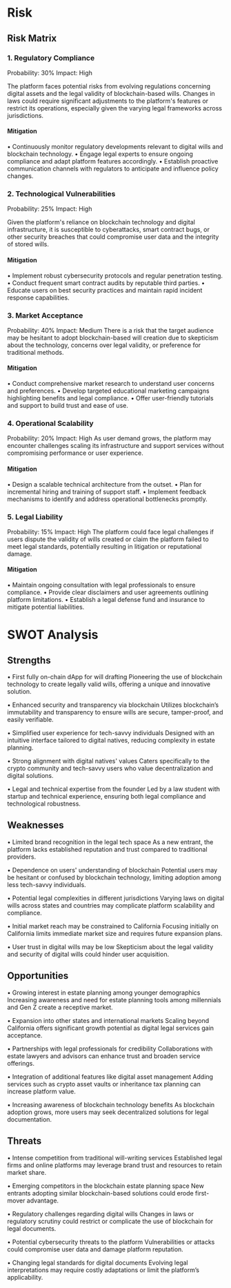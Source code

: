 # Risk
## Risk Matrix
### 1. Regulatory Compliance
Probability: 30% Impact: High

The platform faces potential risks from evolving regulations concerning digital assets and the legal validity of blockchain-based wills. Changes in laws could require significant adjustments to the platform's features or restrict its operations, especially given the varying legal frameworks across jurisdictions.

#### Mitigation
•	Continuously monitor regulatory developments relevant to digital wills and blockchain technology.
•	Engage legal experts to ensure ongoing compliance and adapt platform features accordingly.
•	Establish proactive communication channels with regulators to anticipate and influence policy changes.

### 2. Technological Vulnerabilities
Probability: 25% Impact: High

Given the platform's reliance on blockchain technology and digital infrastructure, it is susceptible to cyberattacks, smart contract bugs, or other security breaches that could compromise user data and the integrity of stored wills.

#### Mitigation
•	Implement robust cybersecurity protocols and regular penetration testing.
•	Conduct frequent smart contract audits by reputable third parties.
•	Educate users on best security practices and maintain rapid incident response capabilities.

### 3. Market Acceptance
Probability: 40% Impact: Medium
There is a risk that the target audience may be hesitant to adopt blockchain-based will creation due to skepticism about the technology, concerns over legal validity, or preference for traditional methods.

#### Mitigation
•	Conduct comprehensive market research to understand user concerns and preferences.
•	Develop targeted educational marketing campaigns highlighting benefits and legal compliance.
•	Offer user-friendly tutorials and support to build trust and ease of use.

### 4. Operational Scalability
Probability: 20% Impact: High
As user demand grows, the platform may encounter challenges scaling its infrastructure and support services without compromising performance or user experience.

#### Mitigation
•	Design a scalable technical architecture from the outset.
•	Plan for incremental hiring and training of support staff.
•	Implement feedback mechanisms to identify and address operational bottlenecks promptly.

### 5. Legal Liability
Probability: 15% Impact: High
The platform could face legal challenges if users dispute the validity of wills created or claim the platform failed to meet legal standards, potentially resulting in litigation or reputational damage.

#### Mitigation
•	Maintain ongoing consultation with legal professionals to ensure compliance.
•	Provide clear disclaimers and user agreements outlining platform limitations.
•	Establish a legal defense fund and insurance to mitigate potential liabilities.

# SWOT Analysis
## Strengths
•	First fully on-chain dApp for will drafting
Pioneering the use of blockchain technology to create legally valid wills, offering a unique and innovative solution.

•	Enhanced security and transparency via blockchain
Utilizes blockchain’s immutability and transparency to ensure wills are secure, tamper-proof, and easily verifiable.

•	Simplified user experience for tech-savvy individuals
Designed with an intuitive interface tailored to digital natives, reducing complexity in estate planning.

•	Strong alignment with digital natives' values
Caters specifically to the crypto community and tech-savvy users who value decentralization and digital solutions.

•	Legal and technical expertise from the founder
Led by a law student with startup and technical experience, ensuring both legal compliance and technological robustness.

## Weaknesses
•	Limited brand recognition in the legal tech space
As a new entrant, the platform lacks established reputation and trust compared to traditional providers.

•	Dependence on users' understanding of blockchain
Potential users may be hesitant or confused by blockchain technology, limiting adoption among less tech-savvy individuals.

•	Potential legal complexities in different jurisdictions
Varying laws on digital wills across states and countries may complicate platform scalability and compliance.

•	Initial market reach may be constrained to California
Focusing initially on California limits immediate market size and requires future expansion plans.

•	User trust in digital wills may be low
Skepticism about the legal validity and security of digital wills could hinder user acquisition.

## Opportunities
•	Growing interest in estate planning among younger demographics
Increasing awareness and need for estate planning tools among millennials and Gen Z create a receptive market.

•	Expansion into other states and international markets
Scaling beyond California offers significant growth potential as digital legal services gain acceptance.

•	Partnerships with legal professionals for credibility
Collaborations with estate lawyers and advisors can enhance trust and broaden service offerings.

•	Integration of additional features like digital asset management
Adding services such as crypto asset vaults or inheritance tax planning can increase platform value.

•	Increasing awareness of blockchain technology benefits
As blockchain adoption grows, more users may seek decentralized solutions for legal documentation.

## Threats
•	Intense competition from traditional will-writing services
Established legal firms and online platforms may leverage brand trust and resources to retain market share.

•	Emerging competitors in the blockchain estate planning space
New entrants adopting similar blockchain-based solutions could erode first-mover advantage.

•	Regulatory challenges regarding digital wills
Changes in laws or regulatory scrutiny could restrict or complicate the use of blockchain for legal documents.

•	Potential cybersecurity threats to the platform
Vulnerabilities or attacks could compromise user data and damage platform reputation.

•	Changing legal standards for digital documents
Evolving legal interpretations may require costly adaptations or limit the platform’s applicability.



